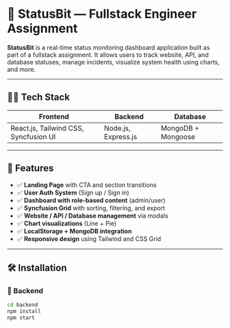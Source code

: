 # 🚀 StatusBit — Fullstack Engineer Assignment

**StatusBit** is a real-time status monitoring dashboard application built as part of a fullstack assignment. It allows users to track website, API, and database statuses, manage incidents, visualize system health using charts, and more.

---

## 🧑‍💻 Tech Stack

| Frontend                        | Backend                  | Database         |
|---------------------------------|--------------------------|------------------|
| React.js, Tailwind CSS, Syncfusion UI | Node.js, Express.js| MongoDB + Mongoose |

---

## 📂 Features

- ✅ **Landing Page** with CTA and section transitions  
- ✅ **User Auth System** (Sign up / Sign in)  
- ✅ **Dashboard with role-based content** (admin/user)  
- ✅ **Syncfusion Grid** with sorting, filtering, and export  
- ✅ **Website / API / Database management** via modals  
- ✅ **Chart visualizations** (Line + Pie)  
- ✅ **LocalStorage + MongoDB integration**  
- ✅ **Responsive design** using Tailwind and CSS Grid  

---

## 🛠️ Installation

### 🔧 Backend

```bash
cd backend
npm install
npm start
